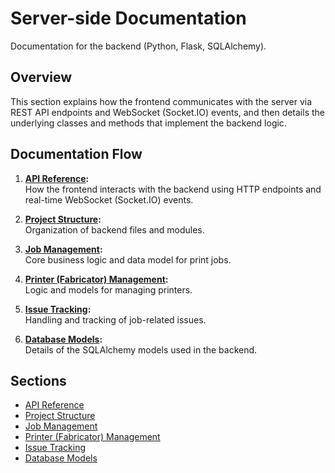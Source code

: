 # Server-side Documentation

Documentation for the backend (Python, Flask, SQLAlchemy).

## Overview

This section explains how the frontend communicates with the server via REST API endpoints and WebSocket (Socket.IO) events, and then details the underlying classes and methods that implement the backend logic.

## Documentation Flow

1. **[API Reference](api.md):**  
   How the frontend interacts with the backend using HTTP endpoints and real-time WebSocket (Socket.IO) events.

2. **[Project Structure](structure.md):**  
   Organization of backend files and modules.

3. **[Job Management](jobs.md):**  
   Core business logic and data model for print jobs.

4. **[Printer (Fabricator) Management](fabricators.md):**  
   Logic and models for managing printers.

5. **[Issue Tracking](issues.md):**  
   Handling and tracking of job-related issues.

6. **[Database Models](models.md):**  
   Details of the SQLAlchemy models used in the backend.

## Sections

- [API Reference](api.md)
- [Project Structure](structure.md)
- [Job Management](jobs.md)
- [Printer (Fabricator) Management](fabricators.md)
- [Issue Tracking](issues.md)
- [Database Models](models.md)
